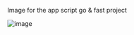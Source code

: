 Image for the app script go & fast project

![image](https://github.com/user-attachments/assets/34565c59-4a33-4855-9319-e3abbe2fe483)
